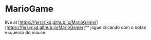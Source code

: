 # MarioGame
live at [https://ferrarixd.github.io/MarioGame/](https://ferrarixd.github.io/MarioGame/)**
jogue clicando com o botao esquerdo do mouse.
